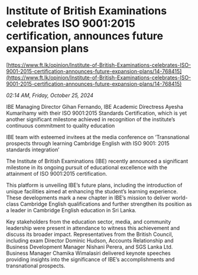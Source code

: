 # Institute of British Examinations celebrates ISO 9001:2015 certification, announces future expansion plans

[https://www.ft.lk/opinion/Institute-of-British-Examinations-celebrates-ISO-9001-2015-certification-announces-future-expansion-plans/14-768415](https://www.ft.lk/opinion/Institute-of-British-Examinations-celebrates-ISO-9001-2015-certification-announces-future-expansion-plans/14-768415)

*02:14 AM, Friday, October 25, 2024*

IBE Managing Director Gihan Fernando, IBE Academic Directress Ayesha Kumarihamy with their ISO 9001:2015 Standards Certification, which is yet another significant milestone achieved in recognition of the institute’s continuous commitment to quality education

IBE team with esteemed invitees at the media conference on ‘Transnational prospects through learning Cambridge English with ISO 9001: 2015 standards integration’

The Institute of British Examinations (IBE) recently announced a significant milestone in its ongoing pursuit of educational excellence with the attainment of ISO 9001:2015 certification.

This platform is unveiling IBE’s future plans, including the introduction of unique facilities aimed at enhancing the student’s learning experience. These developments mark a new chapter in IBE’s mission to deliver world-class Cambridge English qualifications and further strengthen its position as a leader in Cambridge English education in Sri Lanka.

Key stakeholders from the education sector, media, and community leadership were present in attendance to witness this achievement and discuss its broader impact. Representatives from the British Council, including exam Director Dominic Hudson, Accounts Relationship and Business Development Manager Nishani Perera, and SGS Lanka Ltd. Business Manager Chamika Wimalasiri delivered keynote speeches providing insights into the significance of IBE’s accomplishments and transnational prospects.

